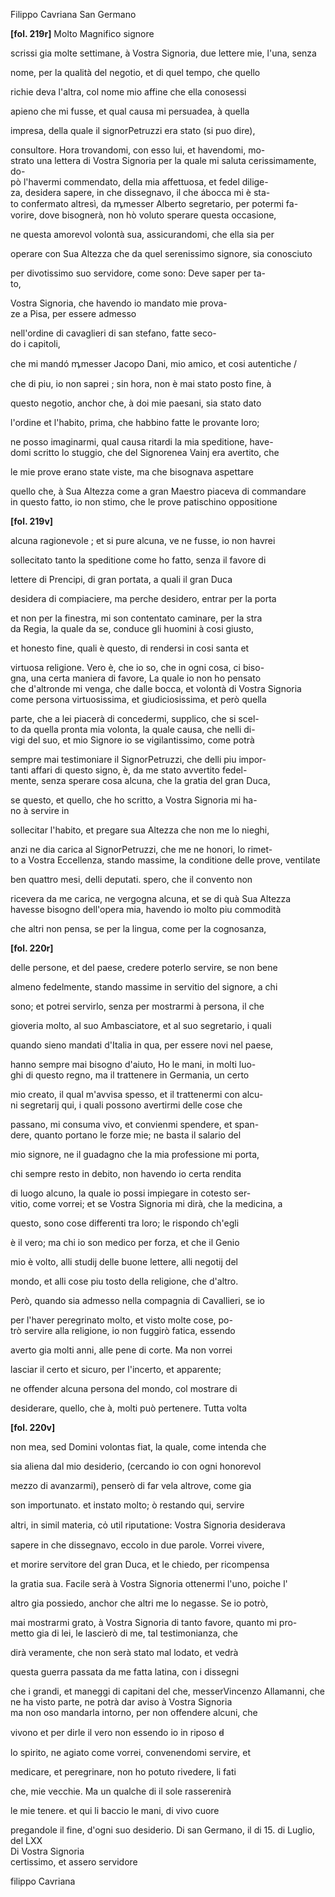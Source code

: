 Filippo Cavriana
San Germano



**[fol. 219r]**
Molto Magnifico signore

  
scrissi gia molte settimane, à Vostra Signoria, due lettere mie, l'una, senza
            
nome, per la qualità del negotio, et di quel tempo, che quello
            
richie deva l'altra, col nome mio affine che ella conosessi
            
apieno che mi fusse, et qual causa mi persuadea, à quella
            
impresa, della quale il signorPetruzzi era stato (si puo dire),
            
consultore. Hora trovandomi, con esso lui, et havendomi, mo-  
strato una lettera di Vostra Signoria per la quale mi saluta cerissimamente, do-  
pò l'havermi commendato, della mia affettuosa, et fedel dilige-  
za, desidera sapere, in che dissegnavo, il che ábocca mi è sta-  
to confermato altresì, da ꝳmesser Alberto segretario, per potermi fa-  
vorire, dove bisognerà, non hò voluto sperare questa occasione, 
            
ne questa amorevol volontà sua, assicurandomi, che ella sia per
            
operare con Sua Altezza che da quel serenissimo signore, sia conosciuto 
            
per divotissimo suo servidore, come sono: Deve saper per ta-  
to, 
            
Vostra Signoria, che havendo io mandato mie prova-  
ze a Pisa, per essere admesso 
            
nell'ordine di cavaglieri di san stefano, fatte seco-  
do i capitoli,
            
che mi mandó ꝳmesser Jacopo Dani, mio amico, et cosi autentiche /
            
che di piu, io non saprei ; sin hora, non è mai stato posto fine, à
            
questo negotio, anchor che, à doi mie paesani, sia stato dato
            
l'ordine et l'habito, prima, che habbino fatte le provante loro;
            
ne posso imaginarmi, qual causa ritardi la mia speditione, have-  
domi scritto lo stuggio, che del Signorenea Vainj era avertito, che
            
le mie prove erano state viste, ma che bisognava aspettare
            
quello che, à Sua Altezza come a gran Maestro piaceva di commandare  
in questo fatto, io non stimo, che le prove patischino oppositione
        


**[fol. 219v]**
  
alcuna ragionevole ; et si pure alcuna, ve ne fusse, io non havrei
            
sollecitato tanto la speditione come ho fatto, senza il favore di
            
lettere di Prencipi, di gran portata, a quali il gran Duca
            
desidera di compiaciere, ma perche desidero, entrar per la porta
            
et non per la finestra, mi son contentato caminare, per la stra  
da Regia, la quale da se, conduce gli huomini à cosi giusto,
            
et honesto fine, quali è questo, di rendersi in cosi santa et
            
virtuosa religione. Vero è, che io so, che in ogni cosa, ci biso-  
gna, una certa maniera di favore, La quale io non ho pensato  
che d'altronde mi venga, che dalle bocca, et volontà di Vostra Signoria  
come persona virtuosissima, et giudiciosissima, et però quella
            
parte, che a lei piacerà di concedermi, supplico, che si scel-  
to da quella pronta mia volonta, la quale causa, che nelli di-  
vigi del suo, et mio Signore io se vigilantissimo, come potrà
            
sempre mai testimoniare il SignorPetruzzi, che delli piu impor-  
tanti affari di questo signo, è, da me stato avvertito fedel-  
mente, senza sperare cosa alcuna, che la gratia del gran Duca,
            
se questo, et quello, che ho scritto, a Vostra Signoria mi ha-  
no à servire in
            
sollecitar l'habito, et pregare sua Altezza che non me lo nieghi,
            
anzi ne dia carica al SignorPetruzzi, che me ne honori, lo rimet-  
to a Vostra Eccellenza, stando massime, la conditione delle prove, ventilate
            
ben quattro mesi, delli deputati. spero, che il convento non
            
ricevera da me carica, ne vergogna alcuna, et se di quà Sua Altezza  
havesse bisogno dell'opera mia, havendo io molto piu commodità
            
che altri non pensa, se per la lingua, come per la cognosanza,
        


**[fol. 220r]**
  
delle persone, et del paese, credere poterlo servire, se non bene
            
almeno fedelmente, stando massime in servitio del signore, a chi
            
sono; et potrei servirlo, senza per mostrarmi à persona, il che
            
gioveria molto, al suo Ambasciatore, et al suo segretario, i quali
            
quando sieno mandati d'Italia in qua, per essere novi nel paese,
            
hanno sempre mai bisogno d'aiuto, Ho le mani, in molti luo-  
ghi di questo regno, ma il trattenere in Germania, un certo
            
mio creato, il qual m'avvisa spesso, et il trattenermi con alcu-  
ni segretarij qui, i quali possono avertirmi delle cose che
            
passano, mi consuma vivo, et convienmi spendere, et span-  
dere, quanto portano le forze mie; ne basta il salario del
            
mio signore, ne il guadagno che la mia professione mi porta,
            
chi sempre resto in debito, non havendo io certa rendita
            
di luogo alcuno, la quale io possi impiegare in cotesto ser-  
vitio, come vorrei; et se Vostra Signoria mi dirà, che la medicina, a
            
questo, sono cose differenti tra loro; le rispondo ch'egli
            
è il vero; ma chi io son medico per forza, et che il Genio
            
mio è volto, alli studij delle buone lettere, alli negotij del
            
mondo, et alli cose piu tosto della religione, che d'altro.
            
Però, quando sia admesso nella compagnia di Cavallieri, se io
            
per l'haver peregrinato molto, et visto molte cose, po-  
trò servire alla religione, io non fuggirò fatica, essendo
            
averto gia molti anni, alle pene di corte. Ma non vorrei
            
lasciar il certo et sicuro, per l'incerto, et apparente;
            
ne offender alcuna persona del mondo, col mostrare di
            
desiderare, quello, che à, molti può pertenere. Tutta volta

        
**[fol. 220v]**
  
non mea, sed Domini volontas fiat, la quale, come intenda che
            
sia aliena dal mio desiderio, (cercando io con ogni  honorevol
            
mezzo di avanzarmi), penserò di far vela altrove, come gia
            
son importunato. et instato molto; ò restando qui, servire
            
altri, in simil materia, co̍ util riputatione: Vostra Signoria desiderava
            
sapere in che dissegnavo, eccolo in due parole. Vorrei vivere,
            
et morire servitore del gran Duca, et le chiedo, per ricompensa
            
la gratia sua. Facile serà à Vostra Signoria ottenermi l'uno, poiche l'
            
altro gia possiedo, anchor che altri me lo negasse. Se io potrò,
            
mai mostrarmi grato, à Vostra Signoria di tanto favore, quanto mi pro-  
metto gia di lei, le lascierò di me, tal testimonianza, che
            
dirà veramente, che non serà stato mal lodato, et vedrà
            
questa guerra passata da me fatta latina, con i dissegni
            
che i grandi, et maneggi di capitani del che, messerVincenzo
          Allamanni, che ne ha visto parte, ne potrà dar aviso à Vostra Signoria  
ma non oso mandarla intorno, per non offendere alcuni, che
            
vivono et per dirle il vero non essendo io in riposo d̵
            
lo spirito, ne agiato come vorrei, convenendomi servire, et
            
medicare, et peregrinare, non ho potuto rivedere, li fati
            
che, mie vecchie. Ma un qualche di il sole rasserenirà
            
le mie tenere. et qui li baccio le mani, di vivo cuore
            
pregandole il fine, d'ogni suo desiderio. Di san Germano, il di 15. di Luglio, del LXX  
Di Vostra Signoria  
certissimo, et assero servidore
            


filippo Cavriana

